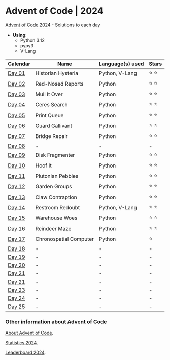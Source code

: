 # Advent of Code | 2024

[Advent of Code 2024](https://adventofcode.com/2024) - Solutions to each day

- **Using**:
    - Python 3.12
    - pypy3
    - V-Lang

| Calendar                                       | Name                   | Language(s) used | Stars         |
|------------------------------------------------|------------------------|------------------|---------------|
| [Day 01](https://adventofcode.com/2024/day/1)  | Historian Hysteria     | Python, V-Lang   | :star: :star: |
| [Day 02](https://adventofcode.com/2024/day/2)  | Red-Nosed Reports      | Python           | :star: :star: |
| [Day 03](https://adventofcode.com/2024/day/3)  | Mull It Over           | Python           | :star: :star: |
| [Day 04](https://adventofcode.com/2024/day/4)  | Ceres Search           | Python           | :star: :star: |
| [Day 05](https://adventofcode.com/2024/day/5)  | Print Queue            | Python           | :star: :star: |
| [Day 06](https://adventofcode.com/2024/day/6)  | Guard Gallivant        | Python           | :star: :star: |
| [Day 07](https://adventofcode.com/2024/day/7)  | Bridge Repair          | Python           | :star: :star: |
| [Day 08](https://adventofcode.com/2024/day/8)  | -                      | -                | -             |
| [Day 09](https://adventofcode.com/2024/day/9)  | Disk Fragmenter        | Python           | :star: :star: |
| [Day 10](https://adventofcode.com/2024/day/10) | Hoof It                | Python           | :star: :star: |
| [Day 11](https://adventofcode.com/2024/day/11) | Plutonian Pebbles      | Python           | :star: :star: |
| [Day 12](https://adventofcode.com/2024/day/12) | Garden Groups          | Python           | :star: :star: |
| [Day 13](https://adventofcode.com/2024/day/13) | Claw Contraption       | Python           | :star: :star: |
| [Day 14](https://adventofcode.com/2024/day/14) | Restroom Redoubt       | Python, V-Lang   | :star: :star: |
| [Day 15](https://adventofcode.com/2024/day/15) | Warehouse Woes         | Python           | :star: :star: |
| [Day 16](https://adventofcode.com/2024/day/16) | Reindeer Maze          | Python           | :star: :star: |
| [Day 17](https://adventofcode.com/2024/day/17) | Chronospatial Computer | Python           | :star:        |
| [Day 18](https://adventofcode.com/2024/day/18) | -                      | -                | -             |
| [Day 19](https://adventofcode.com/2024/day/19) | -                      | -                | -             |
| [Day 20](https://adventofcode.com/2024/day/20) | -                      | -                | -             |
| [Day 21](https://adventofcode.com/2024/day/21) | -                      | -                | -             |
| [Day 21](https://adventofcode.com/2024/day/22) | -                      | -                | -             |
| [Day 23](https://adventofcode.com/2024/day/23) | -                      | -                | -             |
| [Day 24](https://adventofcode.com/2024/day/24) | -                      | -                | -             |
| [Day 25](https://adventofcode.com/2024/day/25) | -                      | -                | -             |

### Other information about **Advent of Code**

[About Advent of Code](https://adventofcode.com/2024/about).

[Statistics 2024](https://adventofcode.com/2024/stats).

[Leaderboard 2024](https://adventofcode.com/2024/leaderboard).
